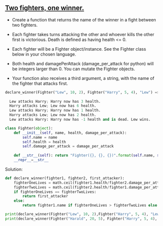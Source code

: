## [Two fighters, one winner.](https://www.codewars.com/kata/577bd8d4ae2807c64b00045b)

- Create a function that returns the name of the winner in a fight between two fighters.

- Each fighter takes turns attacking the other and whoever kills the other first is victorious. Death is defined as having health <= 0.

- Each fighter will be a Fighter object/instance. See the Fighter class below in your chosen language.

- Both health and damagePerAttack (damage_per_attack for python) will be integers larger than 0. You can mutate the Fighter objects.

- Your function also receives a third argument, a string, with the name of the fighter that attacks first.

```python
declare_winner(Fighter("Lew", 10, 2), Fighter("Harry", 5, 4), "Lew") => "Lew"
  
  Lew attacks Harry; Harry now has 3 health.
  Harry attacks Lew; Lew now has 6 health.
  Lew attacks Harry; Harry now has 1 health.
  Harry attacks Lew; Lew now has 2 health.
  Lew attacks Harry: Harry now has -1 health and is dead. Lew wins.
```
```python
class Fighter(object):
    def __init__(self, name, health, damage_per_attack):
        self.name = name
        self.health = health
        self.damage_per_attack = damage_per_attack
        
    def __str__(self): return "Fighter({}, {}, {})".format(self.name, self.health, self.damage_per_attack)
    __repr__=__str__
```
 

Solution:

```python
def declare_winner(fighter1, fighter2, first_attacker):
    fighterOneLives = math.ceil(fighter1.health/fighter2.damage_per_attack)
    fighterTwoLives = math.ceil(fighter2.health/fighter1.damage_per_attack)
    if fighterOneLives == fighterTwoLives:
        return first_attacker
    else:
        return fighter1.name if fighterOneLives > fighterTwoLives else fighter2.name

print(declare_winner(Fighter("Lew", 10, 2),Fighter("Harry", 5, 4), "Lew")) # Lew
print(declare_winner(Fighter("Harald", 20, 5), Fighter("Harry", 5, 4), "Harry")) # Harald
```